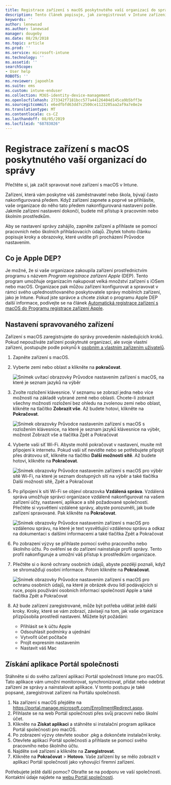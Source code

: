 ```yaml
---
title: Registrace zařízení s macOS poskytnutého vaší organizací do správy | Microsoft Docs
description: Tento článek popisuje, jak zaregistrovat v Intune zařízení s macOS, které zakoupila a poskytla vaše organizace.
keywords: ''
author: lenewsad
ms.author: lanewsad
manager: dougeby
ms.date: 08/29/2018
ms.topic: article
ms.prod: ''
ms.service: microsoft-intune
ms.technology: ''
ms.assetid: ''
searchScope:
- User help
ROBOTS: ''
ms.reviewer: japoehlm
ms.suite: ems
ms.custom: intune-enduser
ms.collection: M365-identity-device-management
ms.openlocfilehash: 273342f7181bcc577a44126404d145ca9b5bff3e
ms.sourcegitcommit: e6edfbfd63dd7c2500ce1123205aa2af9a7e8e2e
ms.translationtype: MT
ms.contentlocale: cs-CZ
ms.lasthandoff: 08/05/2019
ms.locfileid: "68783026"
---
```

# <a name="enroll-your-organization-provided-macos-device-in-management"></a>Registrace zařízení s macOS poskytnutého vaší organizací do správy

Přečtěte si, jak začít spravovat nové zařízení s macOS v Intune.  

Zařízení, která vám poskytne váš zaměstnavatel nebo škola, bývají často nakonfigurovaná předem. Když zařízení zapnete a poprvé se přihlásíte, vaše organizace do něho tato předem nakonfigurovaná nastavení pošle. Jakmile zařízení nastavení dokončí, budete mít přístup k pracovním nebo školním prostředkům. 

Aby se nastavení správy zahájilo, zapněte zařízení a přihlaste se pomocí pracovních nebo školních přihlašovacích údajů. Zbytek tohoto článku popisuje kroky a obrazovky, které uvidíte při procházení Průvodce nastavením.   

## <a name="what-is-apple-dep"></a>Co je Apple DEP?
Je možné, že si vaše organizace zakoupila zařízení prostřednictvím programu s názvem *Program registrace zařízení Apple* (DEP). Tento program umožňuje organizacím nakupovat velká množství zařízení s iOSem nebo macOS. Organizace pak můžou zařízení konfigurovat a spravovat v rámci svého upřednostňovaného poskytovatele správy mobilních zařízení, jako je Intune. Pokud jste správce a chcete získat o programu Apple DEP další informace, podívejte se na článek [Automatická registrace zařízení s macOS do Programu registrace zařízení Apple](https://docs.microsoft.com/intune/device-enrollment-program-enroll-macos).  

## <a name="get-your-device-managed"></a>Nastavení spravovaného zařízení 
Zařízení s macOS zaregistrujete do správy provedením následujících kroků. Pokud nepoužíváte zařízení poskytnuté organizací, ale svoje vlastní zařízení, postupujte podle pokynů k [osobním a vlastním zařízením uživatelů](enroll-your-device-in-intune-macos-cp.md).  

1. Zapněte zařízení s macOS. 
2. Vyberte zemi nebo oblast a klikněte na **pokračovat**.  

   ![Snímek uvítací obrazovky Průvodce nastavením zařízení s macOS, na které je seznam jazyků na výběr](./media/macos-dep-welcome-1808.png)   
3. Zvolte rozložení klávesnice. V seznamu se zobrazí jedna nebo více možností na základě vybrané země nebo oblasti. Chcete-li zobrazit všechny možnosti rozložení bez ohledu na zvolenou zemi nebo oblast, klikněte na tlačítko **Zobrazit vše**. Až budete hotovi, klikněte na **Pokračovat**.  

   ![Snímek obrazovky Průvodce nastavením zařízení s macOS s rozložením klávesnice, na které je seznam jazyků klávesnice na výběr, možnost Zobrazit vše a tlačítka Zpět a Pokračovat](./media/macos-dep-keyboard-1808.png)  
4. Vyberte vaši síť Wi-Fi. Abyste mohli pokračovat v nastavení, musíte mít připojení k internetu. Pokud vaši síť nevidíte nebo se potřebujete připojit přes drátovou síť, klikněte na tlačítko **Další možnosti sítě**. Až budete hotovi, klikněte na **Pokračovat**.  

   ![Snímek obrazovky Průvodce nastavením zařízení s macOS pro výběr sítě Wi-Fi, na které je seznam dostupných sítí na výběr a také tlačítka Další možnosti sítě, Zpět a Pokračovat](./media/macos-dep-wifi-1808.png)  
5. Po připojení k síti Wi-Fi se objeví obrazovka **Vzdálená správa**. Vzdálená správa umožňuje správci organizace vzdáleně nakonfigurovat na vašem zařízení účty, nastavení, aplikace a sítě požadované společností. Přečtěte si vysvětlení vzdálené správy, abyste porozuměli, jak bude zařízení spravované. Pak klikněte na **Pokračovat**.  

   ![Snímek obrazovky Průvodce nastavením zařízení s macOS pro vzdálenou správu, na které je text vysvětlující vzdálenou správu a odkaz na dokumentaci s dalšími informacemi a také tlačítka Zpět a Pokračovat](./media/macos-dep-remote-management-1-1808.png)  
6. Po zobrazení výzvy se přihlaste pomocí svého pracovního nebo školního účtu. Po ověření se do zařízení nainstaluje profil správy. Tento profil nakonfiguruje a umožní váš přístup k prostředkům organizace.  
7. Přečtěte si o ikoně ochrany osobních údajů, abyste později poznali, když se shromažďují osobní informace. Potom klikněte na **Pokračovat**.  

   ![Snímek obrazovky Průvodce nastavením zařízení s macOS pro ochranu osobních údajů, na které je obrázek dvou lidí podávajících si ruce, popis používání osobních informací společností Apple a také tlačítka Zpět a Pokračovat](./media/macos-dep-apple-data-privacy-1808.png)  
8. Až bude zařízení zaregistrované, může být potřeba udělat ještě další kroky. Kroky, které se vám zobrazí, závisejí na tom, jak vaše organizace přizpůsobila prostředí nastavení. Můžete být požádáni:
    * Přihlásit se k účtu Apple
    * Odsouhlasit podmínky a ujednání
    * Vytvořit účet počítače
    * Projít expresním nastavením
    * Nastavit váš Mac  
## <a name="get-the-company-portal-app"></a>Získání aplikace Portál společnosti      
Stáhněte si do svého zařízení aplikaci Portál společnosti Intune pro macOS. Tato aplikace vám umožní monitorovat, synchronizovat, přidat nebo odebrat zařízení ze správy a nainstalovat aplikace. V tomto postupu je také popsané, zaregistrovat zařízení na Portálu společnosti.  
1. Na zařízení s macOS přejděte na https://portal.manage.microsoft.com/EnrollmentRedirect.aspx.
2. Přihlaste se na web Portál společnosti přes svůj pracovní nebo školní účet. 
3. Klikněte na **Získat aplikaci** a stáhněte si instalační program aplikace Portál společnosti pro macOS.
4. Po zobrazení výzvy otevřete soubor .pkg a dokončete instalační kroky.
4. Otevřete aplikaci Portál společnosti a přihlaste se pomocí svého pracovního nebo školního účtu.
5. Najděte své zařízení a klikněte na **Zaregistrovat**.
6. Klikněte na **Pokračovat** > **Hotovo**. Vaše zařízení by se mělo zobrazit v aplikaci Portál společnosti jako vyhovující firemní zařízení.

Potřebujete ještě další pomoc? Obraťte se na podporu ve vaší společnosti. Kontaktní údaje najdete na [webu Portál společnosti](https://go.microsoft.com/fwlink/?linkid=2010980).
